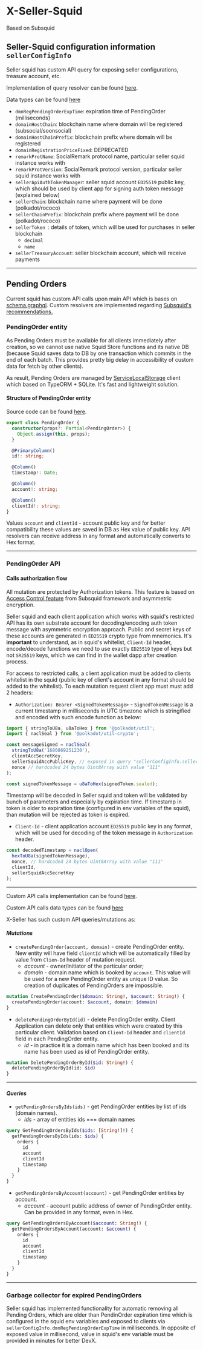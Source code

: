 # X-Seller-Squid

Based on Subsquid

## Seller-Squid configuration information `sellerConfigInfo`

Seller squid has custom API query for exposing seller configurations, treasure account, etc.

Implementation of query resolver can be found [here](./src/server-extension/resolvers/sellerConfigInfo.ts).

Data types can be found [here](./src/server-extension/model/sellerConfigInfo.model.ts)

- `dmnRegPendingOrderExpTime`: expiration time of PendingOrder (milliseconds)
- `domainHostChain`: blockchain name where domain will be registered (subsocial/soonsocial)
- `domainHostChainPrefix`: blockchain prefix where domain will be registered
- `domainRegistrationPriceFixed`: DEPRECATED
- `remarkProtName`: SocialRemark protocol name, particular seller squid instance works with
- `remarkProtVersion`: SocialRemark protocol version, particular seller squid instance works with
- `sellerApiAuthTokenManager`: seller squid account `ED25519` public key, which should be used by
  client app for signing auth token message (explained below)
- `sellerChain`: blockchain name where payment will be done (polkadot/rococo)
- `sellerChainPrefix`: blockchain prefix where payment will be done (polkadot/rococo)
- `sellerToken `: details of token, which will be used for purchases in seller blockchain
  - `decimal`
  - `name`
- `sellerTreasuryAccount`: seller blockchain account, which will receive payments

---

## Pending Orders

Current squid has custom API calls upon main API which is bases on [schema.graphql](./schema.graphql).
Custom resolvers are implemented regarding [Subsquid's recommendations.](https://docs.subsquid.io/graphql-api/custom-resolvers/)

### PendingOrder entity

As Pending Orders must be available for all clients immediately after creation, so we cannot use
native Squid Store functions and its native DB (because Squid saves data to DB by one transaction which commits in
the end of each batch. This provides pretty big delay in accessibility of custom data for fetch by other clients).

As result, Pending Orders are managed by [ServiceLocalStorage](./src/serviceLocalStorageClient/client.ts) client
which based on TypeORM + SQLite. It's fast and lightweight solution.

#### Structure of PendingOrder entity

Source code can be found [here](./src/serviceLocalStorageClient/model/pendingOrder.ts).

```typescript
export class PendingOrder {
  constructor(props?: Partial<PendingOrder>) {
    Object.assign(this, props);
  }

  @PrimaryColumn()
  id!: string;

  @Column()
  timestamp!: Date;

  @Column()
  account!: string;

  @Column()
  clientId!: string;
}
```

Values `account` and `clientId` - account public key and for better compatibility these values
are saved in DB as Hex value of public key. API resolvers can receive address in any format and
automatically converts to Hex format.

---

### PendingOrder API

#### Calls authorization flow

All mutation are protected by Authorization tokens. This feature is based on
[Access Control feature](https://docs.subsquid.io/graphql-api/authorization/)
from Subsquid framework and asymmetric encryption.

Seller squid and each client application which works with squid's restricted API has
its own substrate account for decoding/encoding auth token message with asymmetric encryption
approach. Public and secret keys of these accounts are generated in `ED25519` crypto type from mnemonics.
It's **important** to understand, as in squid's whitelist, `Client-Id` header, encode/decode functions
we need to use exactly `ED25519` type of keys but not `SR25519` keys, which we can find in the wallet dapp after
creation process.

For access to restricted calls, a client application must be added to clients whitelist in the
squid (public key of client's account in any format should be added to the whitelist).
To each mutation request client app must must add 2 headers:

- `Authorization: Bearer <SignedTokenMessage>` - `SignedTokenMessage` is a current timestamp
  in milliseconds in UTC timezone which is stringified and encoded with such encode function as below:

```typescript
import { stringToU8a, u8aToHex } from '@polkadot/util';
import { naclSeal } from '@polkadot/util-crypto';

const messageSigned = naclSeal(
  stringToU8a('1680869251230'),
  clientAccSecretKey,
  sellerSquidAccPublicKey, // exposed in query "sellerConfigInfo.sellerApiAuthTokenManager"
  nonce // hardcoded 24 bytes Uint8Array with value "111"
);

const signedTokenMessage = u8aToHex(signedToken.sealed);
```

Timestamp will be decoded in Seller squid and token will be validated by bunch of parameters
and especially by expiration time. If timestamp in token is older to expiration time (configured in env variables
of the squid), than mutation will be rejected as token is expired.

- `Client-Id` - client application account `ED25519` public key in any format, which will be used for
  decoding of the token message in `Authorization` header.

```typescript
const decodedTimestamp = naclOpen(
  hexToU8a(signedTokenMessage),
  nonce, // hardcoded 24 bytes Uint8Array with value "111"
  clientId,
  sellerSquidAccSecretKey
);
```

---

Custom API calls implementation can be found [here](./src/server-extension/resolvers/pendingOrders.ts).

Custom API calls data types can be found [here](./src/server-extension/model/pendingOrder.model.ts)

X-Seller has such custom API queries/mutations as:

#### _Mutations_

- `createPendingOrder(account, domain)` - create PendingOrder entity. New entity will have field
  `clientId` which will be automatically filled by value from `Clien-Id` header of mutation request.
  - _account_ - owner/initiator of the particular order;
  - _domain_ - domain name which is booked by `account`. This value will be used for a new
    PendingOrder entity as unique ID value. So creation of duplicates of PendingOrders are
    impossible.

```graphql
mutation CreatePendingOrder($domain: String!, $account: String!) {
  createPendingOrder(account: $account, domain: $domain)
}
```

- `deletePendingOrderById(id)` - delete PendingOrder entity. Client Application can delete only
  that entities which were created by this particular client. Validation based on `Client-Id` header
  and `clientId` field in each PendingOrder entity.
  - _id_ - in practice it is a domain name which has been booked and its name has been used as
    id of PendingOrder entity.

```graphql
mutation DeletePendingOrderById($id: String!) {
  deletePendingOrderById(id: $id)
}
```

---

#### _Queries_

- `getPendingOrdersByIds(ids)` - get PendingOrder entities by list of ids (domain names).
  - _ids_ - array of entities ids === domain names

```graphql
query GetPendingOrdersByIds($ids: [String!]!) {
  getPendingOrdersByIds(ids: $ids) {
    orders {
      id
      account
      clientId
      timestamp
    }
  }
}
```

- `getPendingOrdersByAccount(account)` - get PendingOrder entities by account.
  - _account_ - account public address of owner of PendingOrder entity.
    Can be provided in any format, even in Hex.

```graphql
query GetPendingOrdersByAccount($account: String!) {
  getPendingOrdersByAccount(account: $account) {
    orders {
      id
      account
      clientId
      timestamp
    }
  }
}
```

---

### Garbage collector for expired PendingOrders

Seller squid has implemented functionality for automatic removing all Pending Orders,
which are older than PendinOrder expiration time which is configured in the squid env variables
and exposed to clients via `sellerConfigInfo.dmnRegPendingOrderExpTime` in milliseconds.
In opposite of exposed value in millisecond, value in squid's env variable must be provided in
minutes for better DevX.
